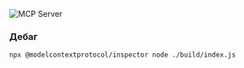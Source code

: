 <img src="https://badge.mcpx.dev?type=server" title="MCP Server"/>

### Дебаг
```bash
npx @modelcontextprotocol/inspector node ./build/index.js
```